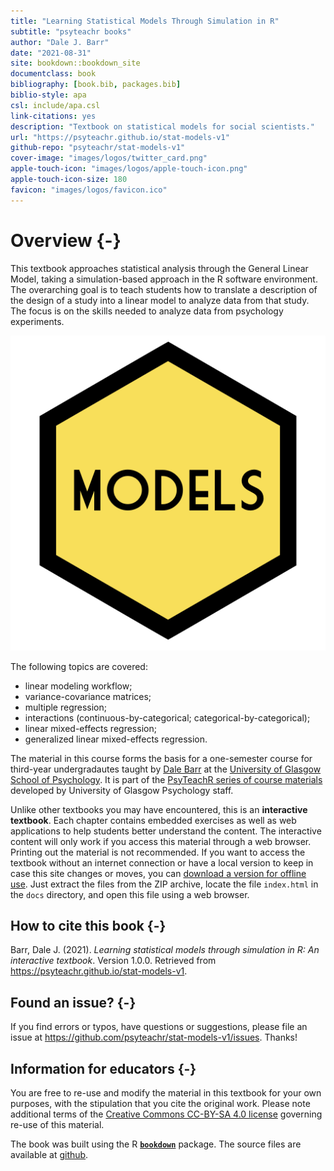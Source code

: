 ```yaml
--- 
title: "Learning Statistical Models Through Simulation in R"
subtitle: "psyteachr books"
author: "Dale J. Barr"
date: "2021-08-31"
site: bookdown::bookdown_site
documentclass: book
bibliography: [book.bib, packages.bib]
biblio-style: apa
csl: include/apa.csl
link-citations: yes
description: "Textbook on statistical models for social scientists."
url: "https://psyteachr.github.io/stat-models-v1"
github-repo: "psyteachr/stat-models-v1"
cover-image: "images/logos/twitter_card.png"
apple-touch-icon: "images/logos/apple-touch-icon.png"
apple-touch-icon-size: 180
favicon: "images/logos/favicon.ico"
---
```




# Overview {-}

This textbook approaches statistical analysis through the General Linear Model, taking a simulation-based approach in the R software environment. The overarching goal is to teach students how to translate a description of the design of a study into a linear model to analyze data from that study. The focus is on the skills needed to analyze data from psychology experiments.

<div class="small_right"><img src="images/logos/models.png" 
     alt="Stat Models Hex Logo" /></div>

The following topics are covered:

* linear modeling workflow;
* variance-covariance matrices;
* multiple regression;
* interactions (continuous-by-categorical; categorical-by-categorical);
* linear mixed-effects regression;
* generalized linear mixed-effects regression.

The material in this course forms the basis for a one-semester course for third-year undergradautes taught by [Dale Barr]() at the [University of Glasgow School of Psychology](). It is part of the [PsyTeachR series of course materials](https://psyteachr.github.io) developed by University of Glasgow Psychology staff. 

Unlike other textbooks you may have encountered, this is an **interactive textbook**. Each chapter contains embedded exercises as well as web applications to help students better understand the content. The interactive content will only work if you access this material through a web browser. Printing out the material is not recommended. If you want to access the textbook without an internet connection or have a local version to keep in case this site changes or moves, you can [download a version for offline use](offline-textbook.zip). Just extract the files from the ZIP archive, locate the file `index.html` in the `docs` directory, and open this file using a web browser.

## How to cite this book {-}

Barr, Dale J. (2021). *Learning statistical models through simulation in R: An interactive textbook*. Version 1.0.0. Retrieved from <https://psyteachr.github.io/stat-models-v1>.

## Found an issue? {-}

If you find errors or typos, have questions or suggestions, please file an issue at <https://github.com/psyteachr/stat-models-v1/issues>. Thanks!

## Information for educators {-}

You are free to re-use and modify the material in this textbook for your own purposes, with the stipulation that you cite the original work. Please note additional terms of the [Creative Commons CC-BY-SA 4.0 license](https://creativecommons.org/licenses/by-sa/4.0/) governing re-use of this material.

The book was built using the R [**`bookdown`**](https://bookdown.org) package. The source files are available at [github](https://github.com/psyteachr/stat-models-v1).
